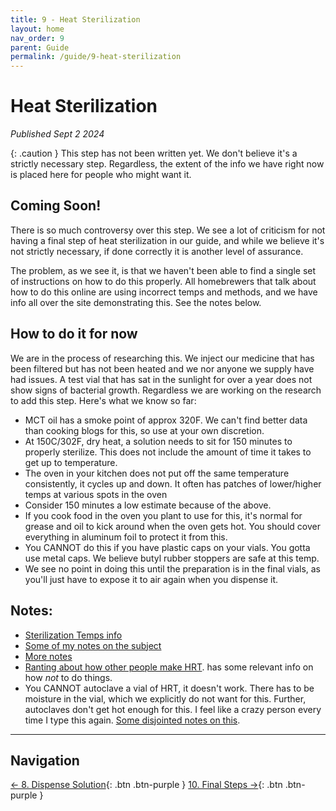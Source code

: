 ```yaml
---
title: 9 - Heat Sterilization
layout: home
nav_order: 9
parent: Guide
permalink: /guide/9-heat-sterilization
---
```


# Heat Sterilization

_Published Sept 2 2024_

{: .caution }
This step has not been written yet. We don't believe it's a strictly necessary step. Regardless, the extent of the info we have right now is placed here for people who might want it.


## Coming Soon!

There is so much controversy over this step. We see a lot of criticism for not having a final step of heat sterilization in our guide, and while we believe it's not strictly necessary, if done correctly it is another level of assurance. 

The problem, as we see it, is that we haven't been able to find a single set of instructions on how to do this properly. All homebrewers that talk about how to do this online are using incorrect temps and methods, and we have info all over the site demonstrating this. See the notes below.


## How to do it for now

We are in the process of researching this. We inject our medicine that has been filtered but has not been heated and we nor anyone we supply have had issues. A test vial that has sat in the sunlight for over a year does not show signs of bacterial growth. Regardless we are working on the research to add this step. Here's what we know so far:

* MCT oil has a smoke point of approx 320F. We can't find better data than cooking blogs for this, so use at your own discretion. 
* At 150C/302F, dry heat, a solution needs to sit for 150 minutes to properly sterilize. This does not include the amount of time it takes to get up to temperature. 
* The oven in your kitchen does not put off the same temperature consistently, it cycles up and down. It often has patches of lower/higher temps at various spots in the oven
* Consider 150 minutes a low estimate because of the above. 
* If you cook food in the oven you plant to use for this, it's normal for grease and oil to kick around when the oven gets hot. You should cover everything in aluminum foil to protect it from this.
* You CANNOT do this if you have plastic caps on your vials. You gotta use metal caps. We believe butyl rubber stoppers are safe at this temp.
* We see no point in doing this until the preparation is in the final vials, as you'll just have to expose it to air again when you dispense it. 

## Notes:

* [Sterilization Temps info](/topics/sterilization_temps)
* [Some of my notes on the subject](/journal#speaking-with-a-phd-chemist-about-our-method)
* [More notes](/journal#heating-finished-vials)
* [Ranting about how other people make HRT](/properly-sterilized). has some relevant info on how *not* to do things.
* You CANNOT autoclave a vial of HRT, it doesn't work. There has to be moisture in the vial, which we explicitly do not want for this. Further, autoclaves don't get hot enough for this. I feel like a crazy person every time I type this again. [Some disjointed notes on this](/lena).

---

## Navigation

[&larr; 8. Dispense Solution]{: .btn .btn-purple }
[10. Final Steps &rarr;]{: .btn .btn-purple }


[&larr; 8. Dispense Solution]: /guide/8-dispense
[10. Final Steps &rarr;]: /guide/10-final-steps
